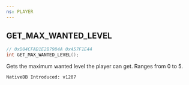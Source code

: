 ```yaml
---
ns: PLAYER
---
```

## GET_MAX_WANTED_LEVEL

```c
// 0xD04CFAD1E2B7984A 0x457F1E44
int GET_MAX_WANTED_LEVEL();
```

Gets the maximum wanted level the player can get.
Ranges from 0 to 5.

```
NativeDB Introduced: v1207
```

